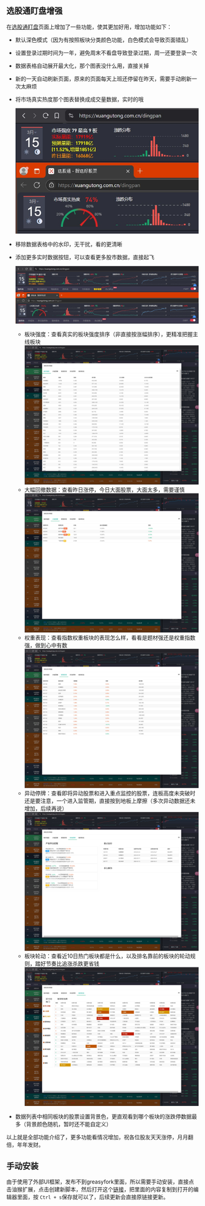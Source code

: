 ## 选股通盯盘增强

在[选股通盯盘](https://xuangutong.com.cn/dingpan)页面上增加了一些功能，使其更加好用，增加功能如下：

- 默认深色模式（因为有按照板块分类颜色功能，白色模式会导致页面错乱）
- 设置登录过期时间为一年，避免周末不看盘导致登录过期，周一还要登录一次
- 数据表格自动展开最大化，那个图表没什么用，直接关掉
- 新的一天自动刷新页面，原来的页面每天上班还停留在昨天，需要手动刷新一次太麻烦
- 将市场真实热度那个图表替换成成交量数据，实时的哦

    ![Snipaste_2025-03-15_17-46-50.jpg](./assets/Snipaste_2025-03-15_17-46-50.jpg)
- 移除数据表格中的水印，无干扰，看的更清晰
- 添加更多实时数据按钮，可以查看更多股市数据，直接起飞

    ![Snipaste_2025-03-15_18-03-59.jpg](./assets/Snipaste_2025-03-15_18-03-59.jpg)
  - 板块强度：查看真实的板块强度排序（非直接按涨幅排序），更精准把握主线板块
        ![Snipaste_2025-03-15_18-05-01.jpg](./assets/Snipaste_2025-03-15_18-05-01.jpg)
  - 大幅回撤数据：查看昨日涨停，今日大面股票，大面太多，需要谨慎
        ![Snipaste_2025-03-15_18-08-03.jpg](./assets/Snipaste_2025-03-15_18-08-03.jpg)
  - 权重表现：查看指数权重板块的表现怎么样，看看是题材强还是权重指数强，做到心中有数
        ![Snipaste_2025-03-15_18-09-23.jpg](./assets/Snipaste_2025-03-15_18-09-23.jpg)
  - 异动停牌：查看即将异动股票和进入重点监控的股票，连板高度未突破时还是要注意，一个进入监管期，直接按到地板上摩擦（多次异动数据还未增加，后续再说）
        ![Snipaste_2025-03-15_18-10-42.jpg](./assets/Snipaste_2025-03-15_18-10-42.jpg)
  - 板块轮动：查看近10日热门板块都是什么，以及排名靠前的板块的轮动规则，踏好节奏比追涨杀跌更省钱
        ![Snipaste_2025-03-15_18-12-53.jpg](./assets/Snipaste_2025-03-15_18-12-53.jpg)
- 数据列表中相同板块的股票设置背景色，更直观看到哪个板块的涨跌停数据最多（背景颜色随机，暂时还不能自定义）


以上就是全部功能介绍了，更多功能看情况增加，祝各位股友天天涨停，月月翻倍，年年发财。

## 手动安装

由于使用了外部UI框架，发布不到greasyfork里面，所以需要手动安装，直接点击油猴扩展，点击创建新脚本，然后打开这个[链接](https://raw.githubusercontent.com/binary4cat/UserScripts/refs/heads/main/xuangubao/xuangubao.js)，把里面的内容复制到打开的编辑器里面，按 `Ctrl + s`保存就可以了，后续更新会直接原链接更新。
